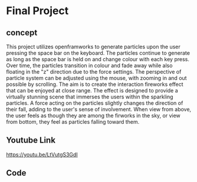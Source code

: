 # Final Project
## concept
This project utilizes openframworks to generate particles upon the user pressing the space bar on the keyboard. The particles continue to generate as long as the space bar is held on and change colour with each key press. Over time, the particles transition in colour and fade away while also floating in the "z" direction due to the force settings. The perspective of particle system can be adjusted using the mouse, with zooming in and out possible by scrolling. The aim is to create the interaction fireworks effect that can be enjoyed at close range. The effect is designed to provide a virtually stunning scene that immerses the users within the sparkling particles. A force acting on the particles slightly changes the direction of their fall, adding to the user's sense of involvement. When view from above, the user feels as though they are among the firworks in the sky, or view from bottom, they feel as particles falling toward them.
## Youtube Link
https://youtu.be/LtVutgS3GdI

## Code
